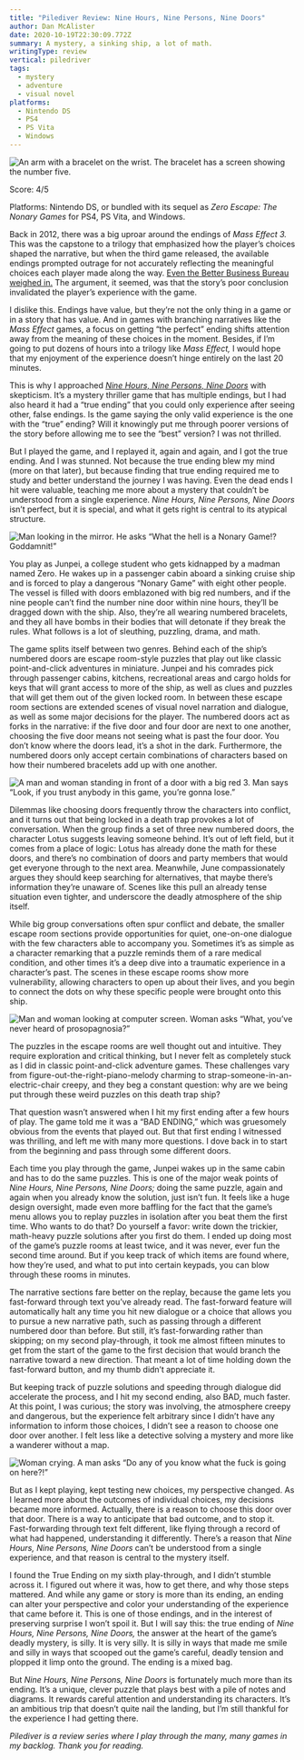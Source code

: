 ```yaml
---
title: "Pilediver Review: Nine Hours, Nine Persons, Nine Doors"
author: Dan McAlister
date: 2020-10-19T22:30:09.772Z
summary: A mystery, a sinking ship, a lot of math.
writingType: review
vertical: piledriver
tags:
  - mystery
  - adventure
  - visual novel
platforms:
  - Nintendo DS
  - PS4
  - PS Vita
  - Windows
---
```

![An arm with a bracelet on the wrist. The bracelet has a screen showing the number five.](/static/img/ca038dc7-7251-44ee-b190-75680d3cb131.jpeg)

Score: 4/5

Platforms: Nintendo DS, or bundled with its sequel as *Zero Escape: The Nonary Games* for PS4, PS Vita, and Windows.

Back in 2012, there was a big uproar around the endings of *Mass Effect 3.* This was the capstone to a trilogy that emphasized how the player’s choices shaped the narrative, but when the third game released, the available  endings prompted outrage for not accurately reflecting the meaningful choices each player made along the way. [Even the Better Business Bureau weighed in.](https://www.gamespot.com/articles/mass-effect-3-falsely-advertised-says-bbb/1100-6371157/) The argument, it seemed, was that the story’s poor conclusion invalidated the player’s experience with the game. 

I dislike this. Endings have value, but they’re not the only thing in a game or in a story that has value. And in games with branching narratives like the *Mass Effect* games, a focus on getting “the perfect” ending shifts attention away from the meaning of these choices in the moment. Besides, if I’m going to put dozens of hours into a trilogy like *Mass Effect,* I would hope that my enjoyment of the experience doesn’t hinge entirely on the last 20 minutes.

This is why I approached *[Nine Hours, Nine Persons, Nine Doors](http://thenonarygames.com/overview/)* with skepticism. It’s a mystery thriller game that has multiple endings, but I had also heard it had a “true ending” that you could only experience after seeing other, false endings. Is the game saying the only valid experience is the one with the “true” ending? Will it knowingly put me through poorer versions of the story before allowing me to see the “best” version? I was not thrilled.

But I played the game, and I replayed it, again and again, and I got the true ending. And I was stunned. Not because the true ending blew my mind (more on that later), but because finding that true ending required me to study and better understand the journey I was having. Even the dead ends I hit were valuable, teaching me more about a mystery that couldn’t be understood from a single experience. *Nine Hours, Nine Persons, Nine Doors* isn’t perfect, but it is special, and what it gets right is central to its atypical structure. 

![Man looking in the mirror. He asks “What the hell is a Nonary Game!? Goddamnit!”](/static/img/1796c401-af72-4657-a9a6-e153a6a54484.jpeg "We were all thinking it.")

You play as Junpei, a college student who gets kidnapped by a madman named Zero. He wakes up in a passenger cabin aboard a sinking cruise ship and is forced to play a dangerous “Nonary Game” with eight other people. The vessel is filled with doors emblazoned with big red numbers, and if the nine people can’t find the number nine door within nine hours, they’ll be dragged down with the ship. Also, they’re all wearing numbered bracelets, and they all have bombs in their bodies that will detonate if they break the rules. What follows is a lot of sleuthing, puzzling, drama, and math. 

The game splits itself between two genres. Behind each of the ship’s numbered doors are escape room-style puzzles that play out like classic point-and-click adventures in miniature. Junpei and his comrades pick through passenger cabins, kitchens, recreational areas and cargo holds for keys that will grant access to more of the ship, as well as clues and puzzles that will get them out of the given locked room. In between these escape room sections are extended scenes of visual novel narration and dialogue, as well as some major decisions for the player. The numbered doors act as forks in the narrative: if the five door and four door are next to one another, choosing the five door means not seeing what is past the four door. You don’t know where the doors lead, it’s a shot in the dark. Furthermore, the numbered doors only accept certain combinations of characters based on how their numbered bracelets add up with one another.

![A man and woman standing in front of a door with a big red 3. Man says “Look, if you trust anybody in this game, you’re gonna lose.”](/static/img/aa9b502d-8a5e-4d6f-80a4-22cf4dd02828.jpeg "Go team!")

Dilemmas like choosing doors frequently throw the characters into conflict, and it turns out that being locked in a death trap provokes a lot of conversation. When the group finds a set of three new numbered doors, the character Lotus suggests leaving someone behind. It’s out of left field, but it comes from a place of logic: Lotus has already done the math for these doors, and there’s no combination of doors and party members that would get everyone through to the next area. Meanwhile, June compassionately argues they should keep searching for alternatives, that maybe there’s information they’re unaware of. Scenes like this pull an already tense situation even tighter, and underscore the deadly atmosphere of the ship itself. 

While big group conversations often spur conflict and debate, the smaller escape room sections provide opportunities for quiet, one-on-one dialogue with the few characters able to accompany you. Sometimes it’s as simple as a character remarking that a puzzle reminds them of a rare medical condition, and other times it’s a deep dive into a traumatic experience in a character’s past. The scenes in these escape rooms show more vulnerability, allowing characters to open up about their lives, and you begin to connect the dots on why these specific people were brought onto this ship.

![Man and woman looking at computer screen. Woman asks “What, you’ve never heard of prosopagnosia?”](/static/img/cf7c34df-e07b-40cf-bd9a-5d9e8b5f0eaa.jpeg "Why don’t the male characters dress like that? A mystery I never solved.")

The puzzles in the escape rooms are well thought out and intuitive. They require exploration and critical thinking, but I never felt as completely stuck as I did in classic point-and-click adventure games. These challenges vary from figure-out-the-right-piano-melody charming to strap-someone-in-an-electric-chair creepy, and they beg a constant question: why are we being put through these weird puzzles on this death trap ship?

That question wasn’t answered when I hit my first ending after a few hours of play. The game told me it was a “BAD ENDING,” which was gruesomely obvious from the events that played out. But that first ending I witnessed was thrilling, and left me with many more questions. I dove back in to start from the beginning and pass through some different doors. 

Each time you play through the game, Junpei wakes up in the same cabin and has to do the same puzzles. This is one of the major weak points of *Nine Hours, Nine Persons, Nine Doors;* doing the same puzzle, again and again when you already know the solution, just isn’t fun. It feels like a huge design oversight, made even more baffling for the fact that the game’s menu allows you to replay puzzles in isolation after you beat them the first time. Who wants to do that? Do yourself a favor: write down the trickier, math-heavy puzzle solutions after you first do them. I ended up doing most of the game’s puzzle rooms at least twice, and it was never, ever fun the second time around. But if you keep track of which items are found where, how they’re used, and what to put into certain keypads, you can blow through these rooms in minutes. 

The narrative sections fare better on the replay, because the game lets you fast-forward through text you’ve already read. The fast-forward feature will automatically halt any time you hit new dialogue or a choice that allows you to pursue a new narrative path, such as passing through a different numbered door than before. But still, it’s fast-forwarding rather than skipping; on my second play-through, it took me almost fifteen minutes to get from the start of the game to the first decision that would branch the narrative toward a new direction. That meant a lot of time holding down the fast-forward button, and my thumb didn’t appreciate it. 

But keeping track of puzzle solutions and speeding through dialogue did accelerate the process, and I hit my second ending, also BAD, much faster. At this point, I was curious; the story was involving, the atmosphere creepy and dangerous, but the experience felt arbitrary since I didn’t have any information to inform those choices, I didn’t see a reason to choose one door over another. I felt less like a detective solving a mystery and more like a wanderer without a map.

![Woman crying. A man asks “Do any of you know what the fuck is going on here?!”](/static/img/35fbf96c-9b30-4a72-9c13-6862b50f7060.jpeg "Junpei’s asking the right questions here.")

But as I kept playing, kept testing new choices, my perspective changed. As I learned more about the outcomes of individual choices, my decisions became more informed. Actually, there is a reason to choose this door over that door. There is a way to anticipate that bad outcome, and to stop it. Fast-forwarding through text felt different, like flying through a record of what had happened, understanding it differently. There’s a reason that *Nine Hours, Nine Persons, Nine Doors* can’t be understood from a single experience, and that reason is central to the mystery itself.

I found the True Ending on my sixth play-through, and I didn’t stumble across it. I figured out where it was, how to get there, and why those steps mattered. And while any game or story is more than its ending, an ending can alter your perspective and color your understanding of the experience that came before it. This is one of those endings, and in the interest of preserving surprise I won’t spoil it. But I will say this: the true ending of *Nine Hours, Nine Persons, Nine Doors,* the answer at the heart of the game’s deadly mystery, is silly. It is very silly. It is silly in ways that made me smile and silly in ways that scooped out the game’s careful, deadly tension and plopped it limp onto the ground. The ending is a mixed bag.

But *Nine Hours, Nine Persons, Nine Doors* is fortunately much more than its ending. It’s a unique, clever puzzle that plays best with a pile of notes and diagrams. It rewards careful attention and understanding its characters. It’s an ambitious trip that doesn’t quite nail the landing, but I’m still thankful for the experience I had getting there. 

*Pilediver is a review series where I play through the many, many games in my backlog. Thank you for reading.*
